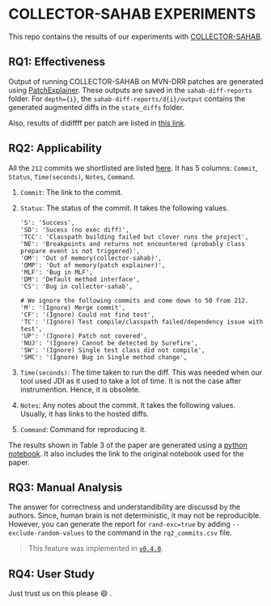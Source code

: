# COLLECTOR-SAHAB EXPERIMENTS

This repo contains the results of our experiments with [COLLECTOR-SAHAB](https://github.com/algomaster99/collector-sahab/).

## RQ1: Effectiveness

Output of running COLLECTOR-SAHAB on MVN-DRR patches are generated using [PatchExplainer](https://github.com/khaes-kth/PatchExplainer). These outputs are saved in the `sahab-diff-reports` folder. For `depth={i}`, the `sahab-diff-reports/d{i}/output` contains the generated augmented diffs in the `state_diffs` folder.

Also, results of didiffff per patch are listed in [this link](https://github.com/khaes-kth/didiffff-drr/blob/master/results/aggregated-res.csv).

## RQ2: Applicability

All the `212` commits we shortlisted are listed [here](/rq2_commits.csv). It
has 5 columns: `Commit`, `Status`, `Time(seconds)`, `Notes`, `Command`.

1. `Commit`: The link to the commit.
2. `Status`: The status of the commit. It takes the following values.
    ```
    'S': 'Success',
    'SD': 'Sucess (no exec diff)',
    'TCC': 'Classpath building failed but clover runs the project',
    'NE': 'Breakpoints and returns not encountered (probably class prepare event is not triggered)',
    'OM': 'Out of memory(collector-sahab)',
    'OMP': 'Out of memory(patch explainer)',
    'MLF': 'Bug in MLF',
    'DM': 'Default method interface',
    'CS': 'Bug in collector-sahab',

    # We ignore the following commits and come down to 50 from 212.
    'M': '(Ignore) Merge commit',
    'CF': '(Ignore) Could not find test',
    'TC': '(Ignore) Test compile/classpath failed/dependency issue with test',
    'UP': '(Ignore) Patch not covered',
    'NUJ': '(Ignore) Cannot be detected by Surefire',
    'SW': '(Ignore) Single test class did not compile',
    'SMC': '(Ignore) Bug in Single method change', 
    ```
3. `Time(seconds)`: The time taken to run the diff. This was needed when our tool
    used JDI as it used to take a lot of time. It is not the case after instrumention.
    Hence, it is obsolete.

4. `Notes`: Any notes about the commit. It takes the following values. Usually,
    it has links to the hosted diffs.

5. `Command`: Command for reproducing it.

The results shown in Table 3 of the paper are generated using a
[python notebook](/rq2.ipynb). It also includes the link to the
original notebook used for the paper.

## RQ3: Manual Analysis

The answer for correctness and understandibility are discussd by the authors.
Since, human brain is not deterministic, it may not be reproducible. However,
you can generate the report for `rand-exc=true` by adding `--exclude-random-values`
to the command in the `rq2_commits.csv` file.

> This feature was implemented in
[`v0.4.0`](https://github.com/ASSERT-KTH/collector-sahab/releases/tag/v0.4.0).


## RQ4: User Study

Just trust us on this please :smile: .
